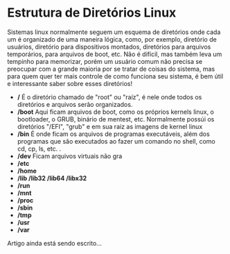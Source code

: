 
# Estrutura de Diretórios Linux

Sistemas linux normalmente seguem um esquema de diretórios onde cada um é organizado de uma maneira lógica, como, por exemplo, diretório de usuários, diretório para dispositivos montados, diretórios para arquivos temporários, para arquivos de boot, etc. Não é difícil, mas também leva um tempinho para memorizar, porém um usuário comum não precisa se preocupar com a grande maioria por se tratar de coisas do sistema, mas para quem quer ter mais controle de como funciona seu sistema, é bem útil e interessante saber sobre esses diretórios!

- **/** É o diretório chamado de "root" ou "raíz", é nele onde todos os diretórios e arquivos serão organizados.
- **/boot** Aqui ficam arquivos de boot, como os próprios kernels linux, o bootloader, o GRUB, binário de mentest, etc. Normalmente possúi os diretórios "/EFI", "grub" e em sua raiz as imagens de kernel linux
- **/bin** É onde ficam os arquivos de programas executáveis, além dos programas que são executados ao fazer um comando no shell, como cd, cp, ls, etc. .
- **/dev** Ficam arquivos virtuais não gra
- **/etc**
- **/home**
- **/lib /lib32 /lib64 /libx32**
- **/run**
- **/mnt**
- **/proc**
- **/sbin**
- **/tmp**
- **/usr**
- **/var**

Artigo ainda está sendo escrito...
